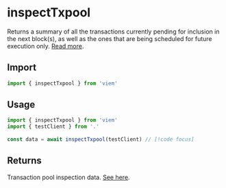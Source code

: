 # inspectTxpool

Returns a summary of all the transactions currently pending for inclusion in the next block(s), as well as the ones that are being scheduled for future execution only. [Read more](https://geth.ethereum.org/docs/interacting-with-geth/rpc/ns-txpool).

## Import 

```ts
import { inspectTxpool } from 'viem'
```

## Usage

```ts
import { inspectTxpool } from 'viem'
import { testClient } from '.'
 
const data = await inspectTxpool(testClient) // [!code focus]
```

## Returns

Transaction pool inspection data. [See here](https://geth.ethereum.org/docs/interacting-with-geth/rpc/ns-txpool).

